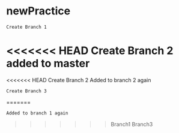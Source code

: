 # newPractice
    Create Branch 1
<<<<<<< HEAD
        Create Branch 2
        added to master
=======
<<<<<<< HEAD
        Create Branch 2
            Added to branch 2 again

    Create Branch 3
=======

    Added to branch 1 again
>>>>>>> Branch1
>>>>>>> Branch3

